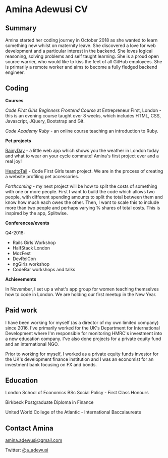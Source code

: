 # Amina Adewusi CV

## Summary
Amina started her coding journey in October 2018 as she wanted to learn something new whilst on maternity leave. She discovered a love for web development and a particular interest in the backend. She loves logical reasoning, solving problems and self taught learning. She is a proud open source warrier, who would like to kiss the feet of all GitHub employees. She is primarily a remote worker and aims to become a fully fledged backend engineer.

## Coding
**Courses**

*Code First Girls Beginners Frontend Course* at Entrepreneur First, London - this is an evening course taught over 8 weeks, which includes HTML, CSS, Javascript, JQuery, Bootstrap and Git.

*Code Academy Ruby* - an online course teaching an introduction to Ruby.

**Pet projects**

[RainyDay](https://github.com/Nirvikalpa108/RainyDay) - a little web app which shows you the weather in London today and what to wear on your cycle commute! Amina's first project ever and a real joy! 

[HeadtoTail](https://github.com/versatilese16/verSAtile/tree/master) - Code First Girls team project. We are in the process of creating a website profiling pet accessories.

*Forthcoming* - my next project will be how to split the costs of something with one or more people. First I want to build the code which allows two people, with different spending amounts to split the total between them and know how much each owes the other. Then, I want to scale this to include more than two people and perhaps varying % shares of total costs. This is inspired by the app, Splitwise.

**Conferences/events**


Q4-2018:
* Rails Girls Workshop
* HalfStack London
* MozFest
* DevRelCon
* ngGirls workshop
* CodeBar workshops and talks

**Achievements**

In November, I set up a what's app group for women teaching themselves how to code in London. We are holding our first meetup in the New Year.

## Paid work

I have been working for myself (as a director of my own limited company) since 2016. I've primarily worked for the UK's Department for International Development where I'm responsible for monitoring HMRC's investment into a new education company. I've also done projects for a private equity fund and an international NGO.

Prior to working for myself, I worked as a private equity funds investor for the UK's development finance institution and I was an economist for an investment bank focusing on FX and bonds.

## Education
London School of Economics BSc Social Policy - First Class Honours

Birkbeck Postgraduate Diploma in Finance

United World College of the Atlantic - International Baccalaureate

## Contact Amina
amina.adewusi@gmail.com


Twitter: [@a_adewusi](https://twitter.com/a_adewusi)
